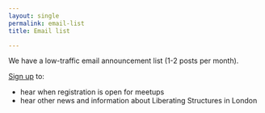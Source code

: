 ```yaml
---
layout: single
permalink: email-list
title: Email list

---
```


We have a low-traffic email announcement list (1-2 posts per month). 

[Sign up](http://bit.ly/lsldnemail) to:

- hear when registration is open for meetups
- hear other news and information about Liberating Structures in London
